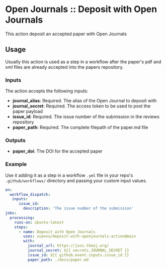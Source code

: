 # Open Journals :: Deposit with Open Journals

This action deposit an accepted paper with Open Journals

## Usage

Usually this action is used as a step in a workflow after the paper's pdf and xml files are already accepted into the papers repository.

### Inputs

The action accepts the following inputs:

- **journal_alias**: Required. The alias of the Open Journal to deposit with
- **journal_secret**: Required. The access token to be used to post the paper payload
- **issue_id**: Required. The issue number of the submission in the reviews repository
- **paper_path**: Required. The complete filepath of the paper.md file

### Outputs

- **paper_doi**: The DOI for the accepted paper

### Example

Use it adding it as a step in a workflow `.yml` file in your repo's `.github/workflows/` directory and passing your custom input values.

```yaml
on:
  workflow_dispatch:
   inputs:
      issue_id:
        description: 'The issue number of the submission'
jobs:
  processing:
    runs-on: ubuntu-latest
    steps:
      - name: Deposit with Open Journals
        uses: xuanxu/deposit-with-openjournals-action@main
        with:
          journal_url: https://joss.theoj.org/
          journal_secret: ${{ secrets.JOURNAL_SECRET }}
          issue_id: ${{ github.event.inputs.issue_id }}
          paper_path: ./docs/paper.md
```
